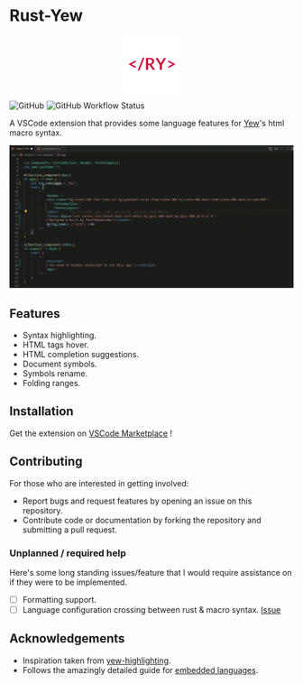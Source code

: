 # Rust-Yew

<img
    style="display: block;margin: auto;width: 20%;"
    src="https://raw.githubusercontent.com/TechTheAwesome/code-yew-server/main/rustyew.png"
    alt="Pandora Logo">
</img>

![GitHub](https://img.shields.io/github/license/TechTheAwesome/code-yew-server?style=for-the-badge)
![GitHub Workflow Status](https://img.shields.io/github/actions/workflow/status/TechTheAwesome/code-yew-server/ci.yml?style=for-the-badge)

A VSCode extension that provides some language features for [Yew](https://yew.rs/)'s html macro syntax.

![](.github/assets/main.gif)

## Features
- Syntax highlighting.
- HTML tags hover. 
- HTML completion suggestions.
- Document symbols.
- Symbols rename. 
- Folding ranges.

## Installation
Get the extension on [VSCode Marketplace](https://marketplace.visualstudio.com/items?itemName=TechTheAwesome.rust-yew&ssr=false) !

## Contributing
For those who are interested in getting involved:
 - Report bugs and request features by opening an issue on this repository.
 - Contribute code or documentation by forking the repository and submitting a pull request.

### Unplanned / required help
Here's some long standing issues/feature that I would require assistance on if they were to be implemented.
- [ ] Formatting support.
- [ ] Language configuration crossing between rust & macro syntax. [Issue](https://github.com/TechTheAwesome/code-yew-server/issues/19)

## Acknowledgements
- Inspiration taken from [yew-highlighting](https://github.com/Alexandre-Borghi/yew-highlighting). 
- Follows the amazingly detailed guide for [embedded languages](https://code.visualstudio.com/api/language-extensions/embedded-languages).
